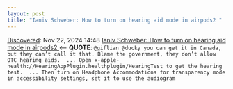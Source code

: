 ```yaml
---
layout: post
title: "Ianiv Schweber: How to turn on hearing aid mode in airpods2 "
---
```

[Discovered](http://rolandtanglao.com/2020/07/29/p1-blogthis-checkvist-list-links-to-blog/): Nov 22, 2024 14:48 [Ianiv Schweber: How to turn on hearing aid mode in airpods2 ](https://mastodon.social/@ianiv/113523942923341031) <-- **QUOTE**: `@giflian @ducky you can get it in Canada, but they can’t call it that. Blame the government, they don’t allow OTC hearing aids.  ... Open x-apple-health://HearingAppPlugin.healthplugin/HearingTest to get the hearing test.  ... Then turn on Headphone Accommodations for transparency mode in accessibility settings, set it to use the audiogram`
